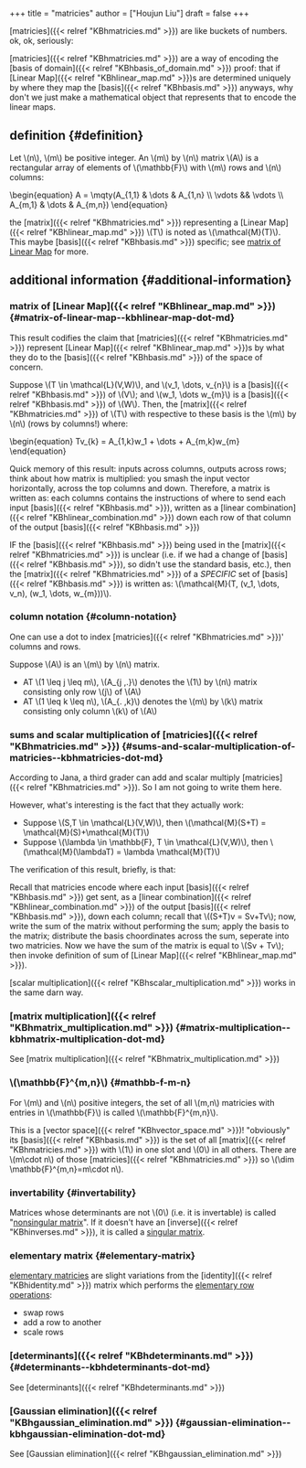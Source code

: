 +++
title = "matricies"
author = ["Houjun Liu"]
draft = false
+++

[matricies]({{< relref "KBhmatricies.md" >}}) are like buckets of numbers. ok, ok, seriously:

[matricies]({{< relref "KBhmatricies.md" >}}) are a way of encoding the [basis of domain]({{< relref "KBhbasis_of_domain.md" >}}) proof: that if [Linear Map]({{< relref "KBhlinear_map.md" >}})s are determined uniquely by where they map the [basis]({{< relref "KBhbasis.md" >}}) anyways, why don't we just make a mathematical object that represents that to encode the linear maps.


## definition {#definition}

Let \\(n\\), \\(m\\) be positive integer. An \\(m\\) by \\(n\\) matrix \\(A\\) is a rectangular array of elements of \\(\mathbb{F}\\) with \\(m\\) rows and \\(n\\) columns:

\begin{equation}
A = \mqty(A\_{1,1} & \dots & A\_{1,n} \\\ \vdots && \vdots \\\ A\_{m,1} & \dots & A\_{m,n})
\end{equation}

the [matrix]({{< relref "KBhmatricies.md" >}}) representing a [Linear Map]({{< relref "KBhlinear_map.md" >}}) \\(T\\) is noted as \\(\mathcal{M}(T)\\). This maybe [basis]({{< relref "KBhbasis.md" >}}) specific; see [matrix of Linear Map](#matrix-of-linear-map--kbhlinear-map-dot-md) for more.


## additional information {#additional-information}


### matrix of [Linear Map]({{< relref "KBhlinear_map.md" >}}) {#matrix-of-linear-map--kbhlinear-map-dot-md}

This result codifies the claim that [matricies]({{< relref "KBhmatricies.md" >}}) represent [Linear Map]({{< relref "KBhlinear_map.md" >}})s by what they do to the [basis]({{< relref "KBhbasis.md" >}}) of the space of concern.

Suppose \\(T \in \mathcal{L}(V,W)\\), and \\(v\_1, \dots, v\_{n}\\) is a [basis]({{< relref "KBhbasis.md" >}}) of \\(V\\); and \\(w\_1, \dots w\_{m}\\) is a [basis]({{< relref "KBhbasis.md" >}}) of \\(W\\). Then, the [matrix]({{< relref "KBhmatricies.md" >}}) of \\(T\\) with respective to these basis is the \\(m\\) by \\(n\\) (rows by columns!) where:

\begin{equation}
Tv\_{k} = A\_{1,k}w\_1 + \dots  + A\_{m,k}w\_{m}
\end{equation}

Quick memory of this result: inputs across columns, outputs across rows; think about how matrix is multiplied: you smash the input vector horizontally, across the top columns and down. Therefore, a matrix is written as: each columns contains the instructions of where to send each input [basis]({{< relref "KBhbasis.md" >}}), written as a [linear combination]({{< relref "KBhlinear_combination.md" >}}) down each row of that column of the output [basis]({{< relref "KBhbasis.md" >}})

IF the [basis]({{< relref "KBhbasis.md" >}}) being used in the [matrix]({{< relref "KBhmatricies.md" >}}) is unclear (i.e. if we had a change of [basis]({{< relref "KBhbasis.md" >}}), so didn't use the standard basis, etc.), then the [matrix]({{< relref "KBhmatricies.md" >}}) of a _SPECIFIC_ set of [basis]({{< relref "KBhbasis.md" >}}) is written as: \\(\mathcal{M}(T, (v\_1, \dots, v\_n), (w\_1, \dots, w\_{m}))\\).


### column notation {#column-notation}

One can use a dot to index [matricies]({{< relref "KBhmatricies.md" >}})' columns and rows.

Suppose \\(A\\) is an \\(m\\) by \\(n\\) matrix.

-   AT \\(1 \leq j \leq m\\), \\(A\_{j ,.}\\) denotes the \\(1\\) by \\(n\\) matrix consisting only row \\(j\\) of \\(A\\)
-   AT \\(1 \leq k \leq n\\), \\(A\_{. ,k}\\) denotes the \\(m\\) by \\(k\\) matrix consisting only column \\(k\\) of \\(A\\)


### sums and scalar multiplication of [matricies]({{< relref "KBhmatricies.md" >}}) {#sums-and-scalar-multiplication-of-matricies--kbhmatricies-dot-md}

According to Jana, a third grader can add and scalar multiply [matricies]({{< relref "KBhmatricies.md" >}}). So I am not going to write them here.

However, what's interesting is the fact that they actually work:

-   Suppose \\(S,T \in \mathcal{L}(V,W)\\), then \\(\mathcal{M}(S+T) = \mathcal{M}(S)+\mathcal{M}(T)\\)
-   Suppose \\(\lambda  \in \mathbb{F}, T \in \mathcal{L}(V,W)\\), then \\(\mathcal{M}(\lambdaT) = \lambda \mathcal{M}(T)\\)

The verification of this result, briefly, is that:

Recall that matricies encode where each input [basis]({{< relref "KBhbasis.md" >}}) get sent, as a [linear combination]({{< relref "KBhlinear_combination.md" >}}) of the output [basis]({{< relref "KBhbasis.md" >}}), down each column; recall that \\((S+T)v = Sv+Tv\\); now, write the sum of the matrix without performing the sum; apply the basis to the matrix; distribute the basis choordinates across the sum, seperate into two matricies. Now we have the sum of the matrix is equal to \\(Sv + Tv\\); then invoke definition of sum of [Linear Map]({{< relref "KBhlinear_map.md" >}}).

[scalar multiplication]({{< relref "KBhscalar_multiplication.md" >}}) works in the same darn way.


### [matrix multiplication]({{< relref "KBhmatrix_multiplication.md" >}}) {#matrix-multiplication--kbhmatrix-multiplication-dot-md}

See [matrix multiplication]({{< relref "KBhmatrix_multiplication.md" >}})


### \\(\mathbb{F}^{m,n}\\) {#mathbb-f-m-n}

For \\(m\\) and \\(n\\) positive integers, the set of all \\(m,n\\) matricies with entries in \\(\mathbb{F}\\) is called \\(\mathbb{F}^{m,n}\\).

This is a [vector space]({{< relref "KBhvector_space.md" >}})! "obviously" its [basis]({{< relref "KBhbasis.md" >}}) is the set of all [matrix]({{< relref "KBhmatricies.md" >}}) with \\(1\\) in one slot and \\(0\\) in all others. There are \\(m\cdot n\\) of those [matricies]({{< relref "KBhmatricies.md" >}}) so \\(\dim \mathbb{F}^{m,n}=m\cdot n\\).


### invertability {#invertability}

Matrices whose determinants are not \\(0\\) (i.e. it is invertable) is called "[nonsingular matrix](#invertability)". If it doesn't have an [inverse]({{< relref "KBhinverses.md" >}}), it is called a [singular matrix](#invertability).


### elementary matrix {#elementary-matrix}

[elementary matricies](#elementary-matrix) are slight variations from the [identity]({{< relref "KBhidentity.md" >}}) matrix which performs the [elementary row operations](#elementary-matrix):

-   swap rows
-   add a row to another
-   scale rows


### [determinants]({{< relref "KBhdeterminants.md" >}}) {#determinants--kbhdeterminants-dot-md}

See [determinants]({{< relref "KBhdeterminants.md" >}})


### [Gaussian elimination]({{< relref "KBhgaussian_elimination.md" >}}) {#gaussian-elimination--kbhgaussian-elimination-dot-md}

See [Gaussian elimination]({{< relref "KBhgaussian_elimination.md" >}})